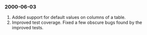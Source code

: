 ### 2000\-06\-03

1. Added support for default values on columns of a table.
2. Improved test coverage. Fixed a few obscure bugs found by the
improved tests.



